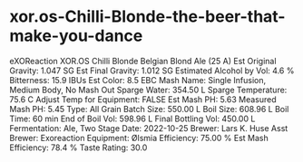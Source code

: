 # xor.os-Chilli-Blonde-the-beer-that-make-you-dance

eXOReaction XOR.OS Chilli Blonde
Belgian Blond Ale (25 A)
Est Original Gravity: 1.047 SG
Est Final Gravity: 1.012 SG
Estimated Alcohol by Vol: 4.6 %
Bitterness: 15.9 IBUs
Est Color: 8.5 EBC
Mash Name: Single Infusion,
Medium Body, No Mash Out
Sparge Water: 354.50 L
Sparge Temperature: 75.6 C
Adjust Temp for Equipment:
FALSE
Est Mash PH: 5.63
Measured Mash PH: 5.45
Type: All Grain
Batch Size: 550.00 L
Boil Size: 608.96 L
Boil Time: 60 min
End of Boil Vol: 598.96 L
Final Bottling Vol: 450.00 L
Fermentation: Ale, Two Stage
Date: 2022-10-25
Brewer: Lars K. Huse
Asst Brewer: Exoreaction
Equipment: Ølsmia
Efficiency: 75.00 %
Est Mash Efficiency: 78.4 %
Taste Rating: 30.0
